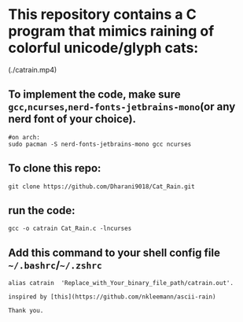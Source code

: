 # This repository contains a C program that mimics raining of colorful unicode/glyph cats:

(./catrain.mp4)

## To implement the code, make sure `gcc`,`ncurses`,`nerd-fonts-jetbrains-mono`(or any nerd font of your choice).

```shell
#on arch:
sudo pacman -S nerd-fonts-jetbrains-mono gcc ncurses
```
## To clone this repo:

```shell
git clone https://github.com/Dharani9018/Cat_Rain.git
```
## run the code:
```shell
gcc -o catrain Cat_Rain.c -lncurses
```

## Add this command to your shell config file `~/.bashrc`/`~/.zshrc`
```shell
alias catrain  'Replace_with_Your_binary_file_path/catrain.out'.

inspired by [this](https://github.com/nkleemann/ascii-rain)

Thank you.
```



